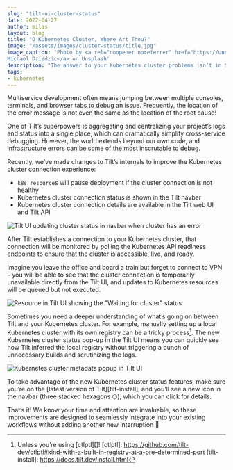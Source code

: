 ```yaml
---
slug: "tilt-ui-cluster-status"
date: 2022-04-27
author: milas
layout: blog
title: "O Kubernetes Cluster, Where Art Thou?"
image: "/assets/images/cluster-status/title.jpg"
image_caption: 'Photo by <a rel="noopener noreferrer" href="https://unsplash.com/photos/0W4XLGITrHg">
Michael Dziedzic</a> on Unsplash'
description: "The answer to your Kubernetes cluster problems isn’t in Shakespeare – it’s in the Tilt UI!"
tags:
- kubernetes
---
```


Multiservice development often means jumping between multiple consoles, terminals, and browser tabs to debug an issue.
Frequently, the location of the error message is not even the same as the location of the root cause!

One of Tilt’s superpowers is aggregating and centralizing your project’s logs and status into a single place, which can dramatically simplify cross-service debugging.
However, the world extends beyond our own code, and infrastructure errors can be some of the most inscrutable to debug.

Recently, we’ve made changes to Tilt’s internals to improve the Kubernetes cluster connection experience:

* `k8s_resource`s will pause deployment if the cluster connection is not healthy
* Kubernetes cluster connection status is shown in the Tilt navbar
* Kubernetes cluster connection details are available in the Tilt web UI and Tilt API

![Tilt UI updating cluster status in navbar when cluster has an error](/assets/images/cluster-status/fail.gif)

After Tilt establishes a connection to your Kubernetes cluster, that connection will be monitored by polling the Kubernetes API readiness endpoints to ensure that the cluster is accessible, live, and ready.

Imagine you leave the office and board a train but forget to connect to VPN – you will be able to see that the cluster connection is temporarily unavailable directly from the Tilt UI, and updates to Kubernetes resources will be queued but not executed.

![Resource in Tilt UI showing the "Waiting for cluster" status](/assets/images/cluster-status/resource-waiting.png)

Sometimes you need a deeper understanding of what’s going on between Tilt and your Kubernetes cluster.
For example, manually setting up a local Kubernetes cluster with its own registry can be a tricky process[^1].
The new Kubernetes cluster status pop-up in the Tilt UI means you can quickly see how Tilt inferred the local registry without triggering a bunch of unnecessary builds and scrutinizing the logs.

![Kubernetes cluster metadata popup in Tilt UI](/assets/images/cluster-status/popup.png)

To take advantage of the new Kubernetes cluster status features, make sure you’re on the [latest version of Tilt][tilt-install], and you’ll see a new icon in the navbar (three stacked hexagons ​​⬡), which you can click for details.

That’s it! We know your time and attention are invaluable, so these improvements are designed to seamlessly integrate into your existing workflows without adding another new interruption 🤗

[^1]: Unless you’re using [ctlptl][]!
[ctlptl]: https://github.com/tilt-dev/ctlptl#kind-with-a-built-in-registry-at-a-pre-determined-port
[tilt-install]: https://docs.tilt.dev/install.html
